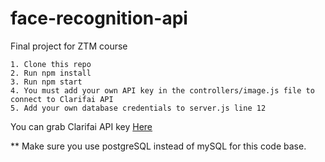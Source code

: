 # face-recognition-api
Final project for ZTM course

    1. Clone this repo
    2. Run npm install
    3. Run npm start
    4. You must add your own API key in the controllers/image.js file to connect to Clarifai API
    5. Add your own database credentials to server.js line 12

You can grab Clarifai API key [Here](https://www.clarifai.com/)

** Make sure you use postgreSQL instead of mySQL for this code base.

